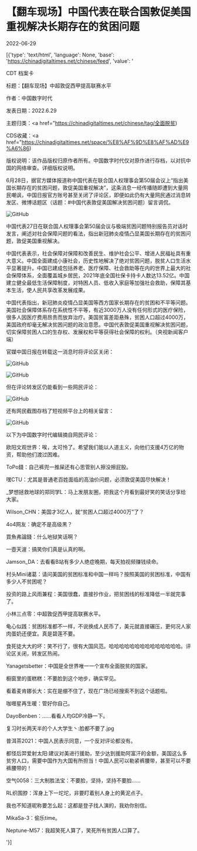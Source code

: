 # 【翻车现场】中国代表在联合国敦促美国重视解决长期存在的贫困问题

2022-06-29

[{'type': 'text/html', 'language': None, 'base': 'https://chinadigitaltimes.net/chinese/feed', 'value': '

CDT 档案卡

标题：【翻车现场】中超敦促西甲提高联赛水平

作者：中国数字时代

发表日期：2022.6.29

主题归类：<a href="https://chinadigitaltimes.net/chinese/tag/全面脱贫)

CDS收藏：<a href="https://chinadigitaltimes.net/space/%E8%AF%9D%E8%AF%AD%E9%A6%86)

版权说明：该作品版权归原作者所有。中国数字时代仅对原作进行存档，以对抗中国的网络审查。详细版权说明。





6月28日，据官方媒体报道称中国代表在联合国人权理事会第50届会议上“指出美国长期存在的贫困问题，敦促美国重视解决”，这条消息一经传播随即遭到大量网民嘲讽，中国日报官方账号甚至关闭了评论区，即便如此仍有大量网民通过消息转发区、微博话题区（话题：#中国代表敦促美国解决贫困问题）留言调侃。

![GitHub](https://chinadigitaltimes.net/chinese/files/2022/06/image-1656492587318.png)



中国代表27日在联合国人权理事会第50届会议与极端贫困问题特别报告员对话时发言，阐述对社会保障问题的看法，指出新冠肺炎疫情凸显美国长期存在的贫困问题，敦促美国重视解决。

中国代表表示，社会保障对保障和改善民生、维护社会公平、增进人民福祉具有重大意义。中国全面建成小康社会，历史性地解决了绝对贫困问题，脱贫人口生活水平显著提升。中国已建成包括养老、医疗保障、社会救助等在内的世界上最大的社会保障体系，全面覆盖城乡居民，2021年底全国社保卡持卡人数达13.52亿。中国建立健全最低生活保障制度，对特困人员、低收入家庭等加强社会救助，保障其基本生活，使人民共享改革发展成果。

中国代表指出，新冠肺炎疫情凸显美国等西方国家长期存在的贫困和不平等问题。美国社会保障体系存在系统性不平等，有近3000万人没有任何形式的医疗保险，很多人因医疗费用昂贵而放弃治疗。美国贫富差距悬殊，贫困人口超过4000万，美国政府却毫无解决贫困问题的政治意愿。中国代表敦促美国重视解决贫困问题，切实保障贫困人口的生存权、发展权和平等获得社会保障的权利。（央视新闻客户端）



官媒中国日报在转载这一消息时将评论区关闭：

![GitHub](https://chinadigitaltimes.net/chinese/files/2022/06/image-1656492645501.png)

![GitHub](https://chinadigitaltimes.net/chinese/files/2022/06/image-1656492663723.png)

但在评论转发区仍能看到一些网民评论：

![GitHub](https://chinadigitaltimes.net/chinese/files/2022/06/image-1656497505792.png)

还有网民截图存档了短视频平台上的相关留言：

![GitHub](https://chinadigitaltimes.net/chinese/files/2022/06/image-1656497363352.png)

以下为中国数字时代编辑摘自网民评论：



欧阳文观世界：唉，太可怜了。希望我们能以人道主义，向他们支援4万亿的物资，帮助他们渡过困难。

ToPo錢：自己裤兜一推屎还有心思管别人擦没擦屁股。

嘿CTU：尤其是普通老百姓面临的高油价问题，必须敦促美国尽快解决！

_梦想拯救地球的郑同学L：马上发朋友圈，把我这个月看到最好笑的笑话分享给大家。

Wilson_CHN：美国才3亿人，就“贫困人口超过4000万”了？

4o4网友：确定不是高级黑？

買魚弗論錢：什么地狱笑话啊？

一壺天漄：搞笑你们真是认真的啊。

Jamson_DA：去看看B站有多少人绝症晚期，每天拍视频赚钱续命。

村头Mini诸葛：请问美国的贫困标准和中国一样吗？按照美国的贫困标准，中国有多少人不贫困呢？

投资的路上风雨兼程：美国很蠢，直接抄作业，把贫困线的标准降低一半就完事了。

小林三点零：中超敦促西甲提高联赛水平。

龟心似践：贫困标准都不一样，不说换成人民币了，美元就直接碾压，更何况人家肉蛋奶还便宜。真是碧莲不要。

食死徒大大的坏：笑不行了，很有大国风范。哈哈哈哈哈哈哈哈哈哈哈哈哈哈。评论区关闭，转发区热闹。

Yanagetsbetter：中国是全世界唯一一个宣布全面脱贫的国家。

橱窗里的蛋糕糕：不要脸到这个地步，确实罕见。

看着麦肯娜长大：实在是绷不住了，现在广场已经搜索不到这个话题啦。

咖喱星再生暖：管好你自己。

DayoBenben：……看看人均GDP冷静一下。

复习时长两天半的个人大学生丶:脸都不要了.jpg

普洱茶2021：中国人民表示同意，一个反对评论都没有。

都怪后羿爱射太阳:建议对美进行援助，至少达到援助阿富汗的金额，美国这么多贫穷人口，需要中国作为大国有所担当！中国人民可以勒紧裤腰带，甚至可以不要裤腰带的！

空气0058：三大制胜法宝：不要脸，坚持，坚持不要脸……

RL织围脖：浑身上下一坨坨，非要盯着别人身上的黄泥点子。

我也不知道昵称要怎么起：这都是登子找人演的，我劝你别信。

MikaSa-3：偷乐time。

Neptune-M57：我超笑死人算了，笑死所有贫困人口算了。

'}]